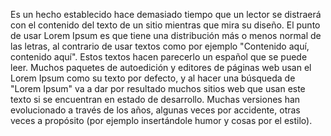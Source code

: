 Es un hecho establecido hace demasiado tiempo que un lector se distraerá con el contenido del texto de un sitio mientras que mira 
su diseño. El punto de usar Lorem Ipsum es que tiene una distribución más o menos normal de las letras, al contrario de usar 
textos como por ejemplo "Contenido aquí, contenido aquí". Estos textos hacen parecerlo un español que se puede leer. Muchos paquetes 
de autoedición y editores de páginas web usan el Lorem Ipsum como su texto por defecto, y al hacer una búsqueda de "Lorem Ipsum" va
 a dar por resultado muchos sitios web que usan este texto si se encuentran en estado de desarrollo. Muchas versiones han 
 evolucionado a través de los años, algunas veces por accidente, otras veces a propósito (por ejemplo insertándole humor y cosas por el estilo).
            